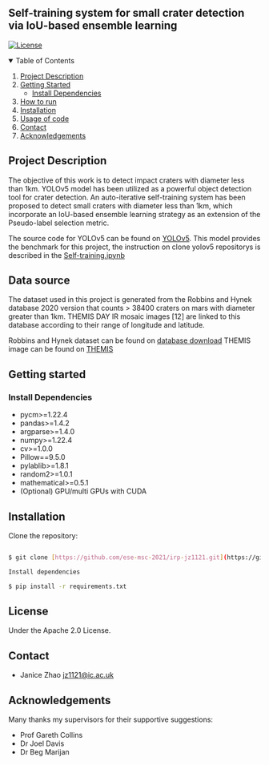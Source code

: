 ## Self-training system for small crater detection via IoU-based ensemble learning
[![License](https://img.shields.io/badge/License-Apache%202.0-blue.svg)](LICENSE.txt)

<details open="open">
  <summary>Table of Contents</summary>
  <ol>
    <li>
      <a href="#project-description">Project Description</a>
    </li>
    <li>
      <a href="#getting-started">Getting Started</a>
      <ul>
        <li><a href="#install-dependencies">Install Dependencies</a></li>
      </ul>
    </li>
     <li><a href="#run-all">How to run</a></li>
    <li><a href="#installation">Installation</a></li>
    <li><a href="#usage-of-code">Usage of code</a></li>
    <li><a href="#Contact">Contact</a></li>
    <li><a href="#Acknowledgements">Acknowledgements</a></li>
  </ol>
</details>




## Project Description
 The objective of this work is to detect impact craters with diameter less than 1km. YOLOv5 model has been utilized as a powerful object detection tool for crater detection. An auto-iterative self-training system has been proposed to detect small craters with diameter less than 1km, which incorporate an IoU-based ensemble learning strategy as an extension of the Pseudo-label selection metric. 

The source code for YOLOv5 can be found on [YOLOv5](https://github.com/ultralytics/yolov5). This model provides the benchmark for this project, the instruction on clone yolov5 repositorys is described in the [Self-training.ipynb](https://colab.research.google.com/drive/1mWEVufggf9rZDaF8Us1aFWjDGQtajN7N?usp=sharing)

## Data source

The dataset used in this project is generated from the Robbins and Hynek database 2020 version that counts > 38400 craters on mars with diameter greater than 1km. THEMIS DAY IR mosaic images [12] are linked to this database according to their range of longitude and latitude. 

Robbins and Hynek dataset can be found on [database download]( http://craters.sjrdesign.net/)
THEMIS image can be found on [THEMIS](https://astrogeology.usgs.gov/search?target=&system=&p=1&accscope=&searchBar=)


## Getting started
### Install Dependencies

* pycm>=1.22.4
* pandas>=1.4.2
* argparse>=1.4.0
* numpy>=1.22.4
* cv>=1.0.0
* Pillow==9.5.0
* pylablib>=1.8.1
* random2>=1.0.1
* mathematical>=0.5.1
* (Optional) GPU/multi GPUs with CUDA


## Installation

Clone the repository:
```sh

$ git clone [https://github.com/ese-msc-2021/irp-jz1121.git](https://github.com/ACSE-jz1121/Crater_detection_self_training.git)

Install dependencies

$ pip install -r requirements.txt
```


## License

Under the Apache 2.0 License.

## Contact
* Janice Zhao jz1121@ic.ac.uk

## Acknowledgements
Many thanks my supervisors for their supportive suggestions:
* Prof Gareth Collins
* Dr Joel Davis
* Dr Beg Marijan 
